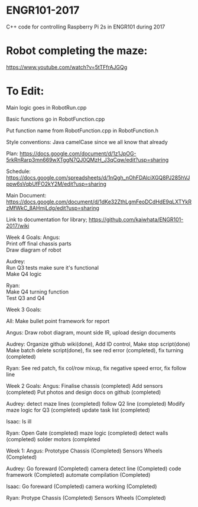 # ENGR101-2017
C++ code for controlling Raspberry Pi 2s in ENGR101 during 2017

# Robot completing the maze:
https://www.youtube.com/watch?v=5tTFfrAJGQg


# To Edit:

Main logic goes in RobotRun.cpp

Basic functions go in RobotFunction.cpp

Put function name from RobotFunction.cpp in RobotFunction.h

Style conventions: Java camelCase since we all know that already

Plan:
https://docs.google.com/document/d/1z1JpOG-5rkRnRarp3mn669wXTggN7QJ0QMzH_J3qCqw/edit?usp=sharing

Schedule:
https://docs.google.com/spreadsheets/d/1nQgh_nOhFDAlciXGQ8PJ285hVJppw6sVqbUfFO2kY2M/edit?usp=sharing

Main Document:
https://docs.google.com/document/d/1dKe32ZthLgmFeoDCdHdE9qLXTYkRzMfWkC_8AHmjLdg/edit?usp=sharing

Link to documentation for library;
https://github.com/kaiwhata/ENGR101-2017/wiki

Week 4 Goals:
Angus:  
Print off final chassis parts  
Draw diagram of robot

Audrey:  
Run Q3 tests make sure it's functional  
Make Q4 logic  

Ryan:  
Make Q4 turning function  
Test Q3 and Q4  

Week 3 Goals:

All: Make bullet point framework for report

Angus: Draw robot diagram, mount side IR, upload design documents

Audrey: Organize github wiki(done), Add ID control, Make stop script(done) Make batch delete script(done), fix see red error (completed), fix turning (completed)

Ryan: See red patch, fix col/row mixup, fix negative speed error, fix follow line


Week 2 Goals:
Angus:
Finalise chassis (completed)
Add sensors (completed)
Put photos and design docs on github (completed)

Audrey:
detect maze lines (completed)
follow Q2 line (completed)
Modify maze logic for Q3 (completed)
update task list (completed)

Isaac:
Is ill

Ryan:
Open Gate (completed)
maze logic (completed)
detect walls (completed)
solder motors (completed


Week 1:
Angus:
Prototype Chassis (Completed)
Sensors
Wheels (Completed)

Audrey:
Go foreward (Completed)
camera detect line (Completed)
code framework (Completed)
automate compilation (Completed)

Isaac: 
Go foreward (Completed)
camera working (Completed)

Ryan:
Protype Chassis (Completed)
Sensors
Wheels (Completed)

